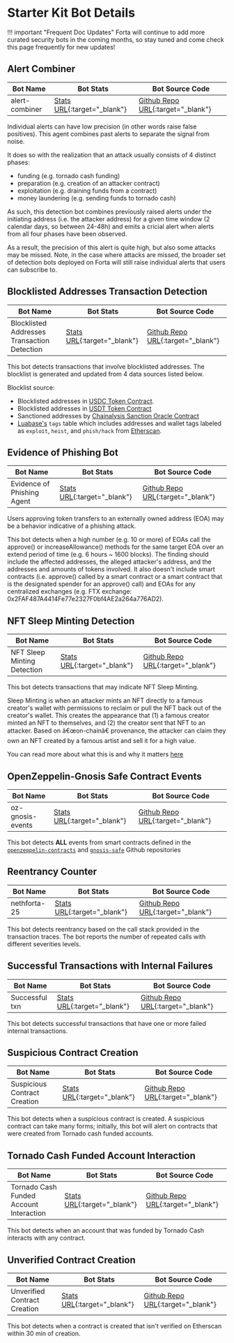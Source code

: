 # Starter Kit Bot Details

!!! important "Frequent Doc Updates"
    Forta will continue to add more curated security bots in the coming months, so stay tuned and come check this page frequently for new updates!


## Alert Combiner

| Bot Name | Bot Stats | Bot Source Code  |
|----------|-----------|------------------|
| alert-combiner | [Stats URL](https://explorer.forta.network/agent/0x80ed808b586aeebe9cdd4088ea4dea0a8e322909c0e4493c993e060e89c09ed1){:target="_blank"} | [Github Repo URL](https://github.com/forta-network/starter-kits/tree/main/alert-combiner-py#alert-combiner){:target="_blank"} |

Individual alerts can have low precision (in other words raise false positives). This agent combines past alerts to separate the signal from noise.

It does so with the realization that an attack usually consists of 4 distinct phases:

* funding (e.g. tornado cash funding)
* preparation (e.g. creation of an attacker contract)
* exploitation (e.g. draining funds from a contract)
* money laundering (e.g. sending funds to tornado cash)

As such, this detection bot combines previously raised alerts under the initiating address (i.e. the attacker address) for a given time window (2 calendar days, so between 24-48h) and emits a cricial alert when alerts from all four phases have been observed.

As a result, the precision of this alert is quite high, but also some attacks may be missed. Note, in the case where attacks are missed, the broader set of detection bots deployed on Forta will still raise individual alerts that users can subscribe to.

## Blocklisted Addresses Transaction Detection

| Bot Name | Bot Stats | Bot Source Code  |
|----------|-----------|------------------|
| Blocklisted Addresses Transaction Detection | [Stats URL](https://explorer.forta.network/agent/0xaedda4252616d971d570464a3ae4a9f0a9d72a57d8581945fff648d03cd30a7d){:target="_blank"} | [Github Repo URL](https://github.com/forta-network/starter-kits/tree/main/blocklist-addr-tx-py#blocklisted-address-bot){:target="_blank"} |

This bot detects transactions that involve blocklisted addresses. The blocklist is generated and updated from 4 data sources listed below.

Blocklist source:

* Blocklisted addresses in [USDC Token Contract](https://etherscan.io/address/0xa0b86991c6218b36c1d19d4a2e9eb0ce3606eb48).
* Blocklisted addresses in [USDT Token Contract](https://etherscan.io/address/0xdac17f958d2ee523a2206206994597c13d831ec7)
* Sanctioned addresses by [Chainalysis Sanction Oracle Contract](https://go.chainalysis.com/chainalysis-oracle-docs.html)
* [Luabase's](https://luabase.com/) `tags` table which includes addresses and wallet tags labeled as `exploit`, `heist`, and `phish/hack` from [Etherscan](https://etherscan.io/labelcloud).

## Evidence of Phishing Bot

| Bot Name | Bot Stats | Bot Source Code  |
|----------|-----------|------------------|
| Evidence of Phishing Agent | [Stats URL](https://explorer.forta.network/agent/0x6a0960a22bb752532b68c266dfa507849009283bf11f086095f3504211c2b5fa){:target="_blank"} | [Github Repo URL](https://github.com/VVlovsky/Evidence-of-Phishing-Agent#evidence-of-phishing-agent){:target="_blank"} |

Users approving token transfers to an externally owned address (EOA) may be a behavior indicative of a phishing attack.

This bot detects when a high number (e.g. 10 or more) of EOAs call the approve() or increaseAllowance() methods for the same target EOA over an extend period of time (e.g. 6 hours ~ 1600 blocks). The finding should include the affected addresses, the alleged attacker's address, and the addresses and amounts of tokens involved. It also doesn't include smart contracts (i.e. approve() called by a smart contract or a smart contract that is the designated spender for an approve() call) and EOAs for any centralized exchanges (e.g. FTX exchange: 0x2FAF487A4414Fe77e2327F0bf4AE2a264a776AD2).

## NFT Sleep Minting Detection

| Bot Name | Bot Stats | Bot Source Code  |
|----------|-----------|------------------|
| NFT Sleep Minting Detection | [Stats URL](https://explorer.forta.network/agent/0x20d0cd9432c7e15cb625097a718c15cc07f463b5252e3c36ae23acb7ef98d54e){:target="_blank"} | [Github Repo URL](https://github.com/a16z/nft-sleep-mint-forta-agent){:target="_blank"} |

This bot detects transactions that may indicate NFT Sleep Minting.

Sleep Minting is when an attacker mints an NFT directly to a famous creator's wallet with permissions to reclaim or pull the NFT back out of the creator's wallet. This creates the appearance that (1) a famous creator minted an NFT to themselves, and (2) the creator sent that NFT to an attacker. Based on â€œon-chainâ€ provenance, the attacker can claim they own an NFT created by a famous artist and sell it for a high value.

You can read more about what this is and why it matters [here](https://a16z.com/2022/03/09/sleep-minting-nfts/)

## OpenZeppelin-Gnosis Safe Contract Events

| Bot Name | Bot Stats | Bot Source Code  |
|----------|-----------|------------------|
| oz-gnosis-events | [Stats URL](https://explorer.forta.network/agent/0x77281ae942ee1fe141d0652e9dad7d001761552f906fb1684b2812603de31049){:target="_blank"} | [Github Repo URL](https://github.com/forta-network/forta-bot-examples/tree/master/oz-gnosis-events-ts){:target="_blank"} |

This bot detects **ALL** events from smart contracts defined in the [`openzeppelin-contracts`](https://github.com/OpenZeppelin/openzeppelin-contracts) and [`gnosis-safe`](https://github.com/gnosis/safe-contracts) Github repositories

## Reentrancy Counter

| Bot Name | Bot Stats | Bot Source Code  |
|----------|-----------|------------------|
| nethforta-25 | [Stats URL](https://explorer.forta.network/agent/0x492c05269cbefe3a1686b999912db1fb5a39ce2e4578ac3951b0542440f435d9){:target="_blank"} | [Github Repo URL](https://github.com/NethermindEth/Forta-Agents/tree/a5bd20303669d5a1d0e2163c43904627f8999749/reentrancy-counter#reentrancy-counter){:target="_blank"} |

This bot detects reentrancy based on the call stack provided in the transaction traces. The bot reports the number of repeated calls with different severities levels.

## Successful Transactions with Internal Failures

| Bot Name | Bot Stats | Bot Source Code  |
|----------|-----------|------------------|
| Successful txn | [Stats URL](https://explorer.forta.network/agent/0x09f72094780dd969eb295dad8ce6126cc393a97a9df746633611235a39810110){:target="_blank"} | [Github Repo URL](https://github.com/NethermindEth/Forta-Agents/tree/ce3026fb0e6da69af243ba3d36dbf6dd85a74d9f/success-txn-with-internal-failures#successful-transactions-with-internal-failures){:target="_blank"} |

This bot detects successful transactions that have one or more failed internal transactions.

## Suspicious Contract Creation

| Bot Name | Bot Stats | Bot Source Code  |
|----------|-----------|------------------|
| Suspicious Contract Creation | [Stats URL](https://explorer.forta.network/agent/0x457aa09ca38d60410c8ffa1761f535f23959195a56c9b82e0207801e86b34d99){:target="_blank"} | [Github Repo URL](https://github.com/forta-network/starter-kits/tree/main/suspicious-contract-creation-py#suspicious-contract-creation){:target="_blank"} |

This bot detects when a suspicious contract is created. A suspicious contract can take many forms; initially, this bot will alert on contracts that were created from Tornado cash funded accounts.


## Tornado Cash Funded Account Interaction

| Bot Name | Bot Stats | Bot Source Code  |
|----------|-----------|------------------|
| Tornado Cash Funded Account Interaction | [Stats URL](https://explorer.forta.network/agent/0x617c356a4ad4b755035ef8024a87d36d895ee3cb0864e7ce9b3cf694dd80c82a){:target="_blank"} | [Github Repo URL](https://github.com/LimeChain/forta-starter-kits/tree/main/forta-tornado-cash-starter-kit#tornado-cash-funded-account-interacted-with-contract){:target="_blank"} |

This bot detects when an account that was funded by Tornado Cash interacts with any contract.

## Unverified Contract Creation

| Bot Name | Bot Stats | Bot Source Code  |
|----------|-----------|------------------|
| Unverified Contract Creation | [Stats URL](https://explorer.forta.network/agent/0x4c7e56a9a753e29ca92bd57dd593bdab0c03e762bdd04e2bc578cb82b842c1f3){:target="_blank"} | [Github Repo URL](https://github.com/forta-network/starter-kits/tree/main/unverified-contract-py){:target="_blank"} |

This bot detects when a contract is created that isn't verified on Etherscan within 30 min of creation.